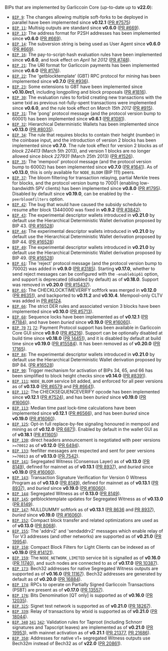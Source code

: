 BIPs that are implemented by Garliccoin Core (up-to-date up to **v22.0**):

* [`BIP 9`](https://github.com/garliccoin/bips/blob/master/bip-0009.mediawiki): The changes allowing multiple soft-forks to be deployed in parallel have been implemented since **v0.12.1**  ([PR #7575](https://github.com/garliccoin/garliccoin/pull/7575))
* [`BIP 11`](https://github.com/garliccoin/bips/blob/master/bip-0011.mediawiki): Multisig outputs are standard since **v0.6.0** ([PR #669](https://github.com/garliccoin/garliccoin/pull/669)).
* [`BIP 13`](https://github.com/garliccoin/bips/blob/master/bip-0013.mediawiki): The address format for P2SH addresses has been implemented since **v0.6.0** ([PR #669](https://github.com/garliccoin/garliccoin/pull/669)).
* [`BIP 14`](https://github.com/garliccoin/bips/blob/master/bip-0014.mediawiki): The subversion string is being used as User Agent since **v0.6.0** ([PR #669](https://github.com/garliccoin/garliccoin/pull/669)).
* [`BIP 16`](https://github.com/garliccoin/bips/blob/master/bip-0016.mediawiki): The pay-to-script-hash evaluation rules have been implemented since **v0.6.0**, and took effect on *April 1st 2012* ([PR #748](https://github.com/garliccoin/garliccoin/pull/748)).
* [`BIP 21`](https://github.com/garliccoin/bips/blob/master/bip-0021.mediawiki): The URI format for Garliccoin payments has been implemented since **v0.6.0** ([PR #176](https://github.com/garliccoin/garliccoin/pull/176)).
* [`BIP 22`](https://github.com/garliccoin/bips/blob/master/bip-0022.mediawiki): The 'getblocktemplate' (GBT) RPC protocol for mining has been implemented since **v0.7.0** ([PR #936](https://github.com/garliccoin/garliccoin/pull/936)).
* [`BIP 23`](https://github.com/garliccoin/bips/blob/master/bip-0023.mediawiki): Some extensions to GBT have been implemented since **v0.10.0rc1**, including longpolling and block proposals ([PR #1816](https://github.com/garliccoin/garliccoin/pull/1816)).
* [`BIP 30`](https://github.com/garliccoin/bips/blob/master/bip-0030.mediawiki): The evaluation rules to forbid creating new transactions with the same txid as previous not-fully-spent transactions were implemented since **v0.6.0**, and the rule took effect on *March 15th 2012* ([PR #915](https://github.com/garliccoin/garliccoin/pull/915)).
* [`BIP 31`](https://github.com/garliccoin/bips/blob/master/bip-0031.mediawiki): The 'pong' protocol message (and the protocol version bump to 60001) has been implemented since **v0.6.1** ([PR #1081](https://github.com/garliccoin/garliccoin/pull/1081)).
* [`BIP 32`](https://github.com/garliccoin/bips/blob/master/bip-0032.mediawiki): Hierarchical Deterministic Wallets has been implemented since **v0.13.0** ([PR #8035](https://github.com/garliccoin/garliccoin/pull/8035)).
* [`BIP 34`](https://github.com/garliccoin/bips/blob/master/bip-0034.mediawiki): The rule that requires blocks to contain their height (number) in the coinbase input, and the introduction of version 2 blocks has been implemented since **v0.7.0**. The rule took effect for version 2 blocks as of *block 224413* (March 5th 2013), and version 1 blocks are no longer allowed since *block 227931* (March 25th 2013) ([PR #1526](https://github.com/garliccoin/garliccoin/pull/1526)).
* [`BIP 35`](https://github.com/garliccoin/bips/blob/master/bip-0035.mediawiki): The 'mempool' protocol message (and the protocol version bump to 60002) has been implemented since **v0.7.0** ([PR #1641](https://github.com/garliccoin/garliccoin/pull/1641)). As of **v0.13.0**, this is only available for `NODE_BLOOM` (BIP 111) peers.
* [`BIP 37`](https://github.com/garliccoin/bips/blob/master/bip-0037.mediawiki): The bloom filtering for transaction relaying, partial Merkle trees for blocks, and the protocol version bump to 70001 (enabling low-bandwidth SPV clients) has been implemented since **v0.8.0** ([PR #1795](https://github.com/garliccoin/garliccoin/pull/1795)). Disabled by default since **v0.19.0**, can be enabled by the `-peerbloomfilters` option.
* [`BIP 42`](https://github.com/garliccoin/bips/blob/master/bip-0042.mediawiki): The bug that would have caused the subsidy schedule to resume after block 13440000 was fixed in **v0.9.2** ([PR #3842](https://github.com/garliccoin/garliccoin/pull/3842)).
* [`BIP 43`](https://github.com/garliccoin/bips/blob/master/bip-0043.mediawiki): The experimental descriptor wallets introduced in **v0.21.0** by default use the Hierarchical Deterministic Wallet derivation proposed by BIP 43. ([PR #16528](https://github.com/garliccoin/garliccoin/pull/16528))
* [`BIP 44`](https://github.com/garliccoin/bips/blob/master/bip-0044.mediawiki): The experimental descriptor wallets introduced in **v0.21.0** by default use the Hierarchical Deterministic Wallet derivation proposed by BIP 44. ([PR #16528](https://github.com/garliccoin/garliccoin/pull/16528))
* [`BIP 49`](https://github.com/garliccoin/bips/blob/master/bip-0049.mediawiki): The experimental descriptor wallets introduced in **v0.21.0** by default use the Hierarchical Deterministic Wallet derivation proposed by BIP 49. ([PR #16528](https://github.com/garliccoin/garliccoin/pull/16528))
* [`BIP 61`](https://github.com/garliccoin/bips/blob/master/bip-0061.mediawiki): The 'reject' protocol message (and the protocol version bump to 70002) was added in **v0.9.0** ([PR #3185](https://github.com/garliccoin/garliccoin/pull/3185)). Starting **v0.17.0**, whether to send reject messages can be configured with the `-enablebip61` option, and support is deprecated (disabled by default) as of **v0.18.0**. Support was removed in **v0.20.0** ([PR #15437](https://github.com/garliccoin/garliccoin/pull/15437)).
* [`BIP 65`](https://github.com/garliccoin/bips/blob/master/bip-0065.mediawiki): The CHECKLOCKTIMEVERIFY softfork was merged in **v0.12.0** ([PR #6351](https://github.com/garliccoin/garliccoin/pull/6351)), and backported to **v0.11.2** and **v0.10.4**. Mempool-only CLTV was added in [PR #6124](https://github.com/garliccoin/garliccoin/pull/6124).
* [`BIP 66`](https://github.com/garliccoin/bips/blob/master/bip-0066.mediawiki): The strict DER rules and associated version 3 blocks have been implemented since **v0.10.0** ([PR #5713](https://github.com/garliccoin/garliccoin/pull/5713)).
* [`BIP 68`](https://github.com/garliccoin/bips/blob/master/bip-0068.mediawiki): Sequence locks have been implemented as of **v0.12.1**  ([PR #7184](https://github.com/garliccoin/garliccoin/pull/7184)), and have been *buried* since **v0.19.0** ([PR #16060](https://github.com/garliccoin/garliccoin/pull/16060)).
* [`BIP 70`](https://github.com/garliccoin/bips/blob/master/bip-0070.mediawiki) [`71`](https://github.com/garliccoin/bips/blob/master/bip-0071.mediawiki) [`72`](https://github.com/garliccoin/bips/blob/master/bip-0072.mediawiki):
  Payment Protocol support has been available in Garliccoin Core GUI since **v0.9.0** ([PR #5216](https://github.com/garliccoin/garliccoin/pull/5216)).
  Support can be optionally disabled at build time since **v0.18.0** ([PR 14451](https://github.com/garliccoin/garliccoin/pull/14451)),
  and it is disabled by default at build time since **v0.19.0** ([PR #15584](https://github.com/garliccoin/garliccoin/pull/15584)).
  It has been removed as of **v0.20.0** ([PR 17165](https://github.com/garliccoin/garliccoin/pull/17165)).
* [`BIP 84`](https://github.com/garliccoin/bips/blob/master/bip-0084.mediawiki): The experimental descriptor wallets introduced in **v0.21.0** by default use the Hierarchical Deterministic Wallet derivation proposed by BIP 84. ([PR #16528](https://github.com/garliccoin/garliccoin/pull/16528))
* [`BIP 90`](https://github.com/garliccoin/bips/blob/master/bip-0090.mediawiki): Trigger mechanism for activation of BIPs 34, 65, and 66 has been simplified to block height checks since **v0.14.0** ([PR #8391](https://github.com/garliccoin/garliccoin/pull/8391)).
* [`BIP 111`](https://github.com/garliccoin/bips/blob/master/bip-0111.mediawiki): `NODE_BLOOM` service bit added, and enforced for all peer versions as of **v0.13.0** ([PR #6579](https://github.com/garliccoin/garliccoin/pull/6579) and [PR #6641](https://github.com/garliccoin/garliccoin/pull/6641)).
* [`BIP 112`](https://github.com/garliccoin/bips/blob/master/bip-0112.mediawiki): The CHECKSEQUENCEVERIFY opcode has been implemented since **v0.12.1** ([PR #7524](https://github.com/garliccoin/garliccoin/pull/7524)), and has been *buried* since **v0.19.0** ([PR #16060](https://github.com/garliccoin/garliccoin/pull/16060)).
* [`BIP 113`](https://github.com/garliccoin/bips/blob/master/bip-0113.mediawiki): Median time past lock-time calculations have been implemented since **v0.12.1** ([PR #6566](https://github.com/garliccoin/garliccoin/pull/6566)), and has been *buried* since **v0.19.0** ([PR #16060](https://github.com/garliccoin/garliccoin/pull/16060)).
* [`BIP 125`](https://github.com/garliccoin/bips/blob/master/bip-0125.mediawiki): Opt-in full replace-by-fee signaling honoured in mempool and mining as of **v0.12.0** ([PR 6871](https://github.com/garliccoin/garliccoin/pull/6871)). Enabled by default in the wallet GUI as of **v0.18.1** ([PR #11605](https://github.com/garliccoin/garliccoin/pull/11605))
* [`BIP 130`](https://github.com/garliccoin/bips/blob/master/bip-0130.mediawiki): direct headers announcement is negotiated with peer versions `>=70012` as of **v0.12.0** ([PR 6494](https://github.com/garliccoin/garliccoin/pull/6494)).
* [`BIP 133`](https://github.com/garliccoin/bips/blob/master/bip-0133.mediawiki): feefilter messages are respected and sent for peer versions `>=70013` as of **v0.13.0** ([PR 7542](https://github.com/garliccoin/garliccoin/pull/7542)).
* [`BIP 141`](https://github.com/garliccoin/bips/blob/master/bip-0141.mediawiki): Segregated Witness (Consensus Layer) as of **v0.13.0** ([PR 8149](https://github.com/garliccoin/garliccoin/pull/8149)), defined for mainnet as of **v0.13.1** ([PR 8937](https://github.com/garliccoin/garliccoin/pull/8937)), and *buried* since **v0.19.0** ([PR #16060](https://github.com/garliccoin/garliccoin/pull/16060)).
* [`BIP 143`](https://github.com/garliccoin/bips/blob/master/bip-0143.mediawiki): Transaction Signature Verification for Version 0 Witness Program as of **v0.13.0** ([PR 8149](https://github.com/garliccoin/garliccoin/pull/8149)), defined for mainnet as of **v0.13.1** ([PR 8937](https://github.com/garliccoin/garliccoin/pull/8937)), and *buried* since **v0.19.0** ([PR #16060](https://github.com/garliccoin/garliccoin/pull/16060)).
* [`BIP 144`](https://github.com/garliccoin/bips/blob/master/bip-0144.mediawiki): Segregated Witness as of **0.13.0** ([PR 8149](https://github.com/garliccoin/garliccoin/pull/8149)).
* [`BIP 145`](https://github.com/garliccoin/bips/blob/master/bip-0145.mediawiki): getblocktemplate updates for Segregated Witness as of **v0.13.0** ([PR 8149](https://github.com/garliccoin/garliccoin/pull/8149)).
* [`BIP 147`](https://github.com/garliccoin/bips/blob/master/bip-0147.mediawiki): NULLDUMMY softfork as of **v0.13.1** ([PR 8636](https://github.com/garliccoin/garliccoin/pull/8636) and [PR 8937](https://github.com/garliccoin/garliccoin/pull/8937)), *buried* since **v0.19.0** ([PR #16060](https://github.com/garliccoin/garliccoin/pull/16060)).
* [`BIP 152`](https://github.com/garliccoin/bips/blob/master/bip-0152.mediawiki): Compact block transfer and related optimizations are used as of **v0.13.0** ([PR 8068](https://github.com/garliccoin/garliccoin/pull/8068)).
* [`BIP 155`](https://github.com/garliccoin/bips/blob/master/bip-0155.mediawiki): The 'addrv2' and 'sendaddrv2' messages which enable relay of Tor V3 addresses (and other networks) are supported as of **v0.21.0** ([PR 19954](https://github.com/garliccoin/garliccoin/pull/19954)).
* [`BIP 158`](https://github.com/garliccoin/bips/blob/master/bip-0158.mediawiki): Compact Block Filters for Light Clients can be indexed as of **v0.19.0** ([PR #14121](https://github.com/garliccoin/garliccoin/pull/14121)).
* [`BIP 159`](https://github.com/garliccoin/bips/blob/master/bip-0159.mediawiki): The `NODE_NETWORK_LIMITED` service bit is signalled as of **v0.16.0** ([PR 11740](https://github.com/garliccoin/garliccoin/pull/11740)), and such nodes are connected to as of **v0.17.0** ([PR 10387](https://github.com/garliccoin/garliccoin/pull/10387)).
* [`BIP 173`](https://github.com/garliccoin/bips/blob/master/bip-0173.mediawiki): Bech32 addresses for native Segregated Witness outputs are supported as of **v0.16.0** ([PR 11167](https://github.com/garliccoin/garliccoin/pull/11167)). Bech32 addresses are generated by default as of **v0.20.0** ([PR 16884](https://github.com/garliccoin/garliccoin/pull/16884)).
* [`BIP 174`](https://github.com/garliccoin/bips/blob/master/bip-0174.mediawiki): RPCs to operate on Partially Signed Garliccoin Transactions (PSBT) are present as of **v0.17.0** ([PR 13557](https://github.com/garliccoin/garliccoin/pull/13557)).
* [`BIP 176`](https://github.com/garliccoin/bips/blob/master/bip-0176.mediawiki): Bits Denomination [QT only] is supported as of **v0.16.0** ([PR 12035](https://github.com/garliccoin/garliccoin/pull/12035)).
* [`BIP 325`](https://github.com/garliccoin/bips/blob/master/bip-0325.mediawiki): Signet test network is supported as of **v0.21.0** ([PR 18267](https://github.com/garliccoin/garliccoin/pull/18267)).
* [`BIP 339`](https://github.com/garliccoin/bips/blob/master/bip-0339.mediawiki): Relay of transactions by wtxid is supported as of **v0.21.0** ([PR 18044](https://github.com/garliccoin/garliccoin/pull/18044)).
* [`BIP 340`](https://github.com/garliccoin/bips/blob/master/bip-0340.mediawiki)
  [`341`](https://github.com/garliccoin/bips/blob/master/bip-0341.mediawiki)
  [`342`](https://github.com/garliccoin/bips/blob/master/bip-0342.mediawiki):
  Validation rules for Taproot (including Schnorr signatures and Tapscript
  leaves) are implemented as of **v0.21.0** ([PR 19953](https://github.com/garliccoin/garliccoin/pull/19953)),
  with mainnet activation as of **v0.21.1** ([PR 21377](https://github.com/garliccoin/garliccoin/pull/21377),
  [PR 21686](https://github.com/garliccoin/garliccoin/pull/21686)).
* [`BIP 350`](https://github.com/garliccoin/bips/blob/master/bip-0350.mediawiki): Addresses for native v1+ segregated Witness outputs use Bech32m instead of Bech32 as of **v22.0** ([PR 20861](https://github.com/garliccoin/garliccoin/pull/20861)).
